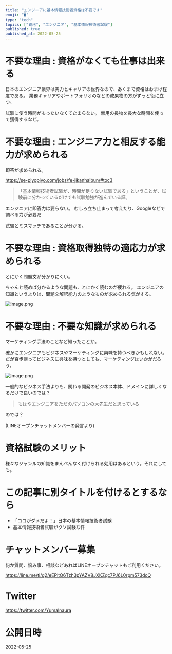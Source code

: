 ```yaml
---
title: "エンジニアに基本情報技術者資格は不要です"
emoji: "🖥"
type: "tech"
topics: ["資格", "エンジニア", "基本情報技術者試験"]
published: true
published_at: 2022-05-25
---
```


# 不要な理由 : 資格がなくても仕事は出来る

日本のエンジニア業界は実力とキャリアの世界なので、あくまで資格はおまけ程度である。
業務キャリアやポートフォリオのなどの成果物の方がずっと役に立つ。

試験に使う時間がもったいなくてたまらない。
無用の長物を長大な時間を使って獲得するなど。

# 不要な理由 : エンジニア力と相反する能力が求められる

即答が求められる。

https://se-piyopiyo.com/jobs/fe-jikanhaibun/#toc3

>「基本情報技術者試験が、時間が足りない試験である」ということが、試験前に分かっているだけでも試験勉強が進んでいる証。

エンジニアに即答力は要らない。
むしろ立ち止まって考えたり、Googleなどで調べる力が必要だ

試験とミスマッチであることが分かる。

# 不要な理由 : 資格取得独特の適応力が求められる

とにかく問題文が分かりにくい。

ちゃんと読めば分かるような問題も、とにかく読むのが疲れる。
エンジニアの知識というよりは、問題文解釈能力のようなものが求められる気がする。

![image.png](https://qiita-image-store.s3.ap-northeast-1.amazonaws.com/0/89618/714afaac-e9e5-abe4-1f75-b56d04e6c897.png)



# 不要な理由 : 不要な知識が求められる


マーケティング手法のことなど知ったことか。

確かにエンジニアもビジネスやマーケティングに興味を持つべきかもしれない。
だが百歩譲ってビジネスに興味を持つとしても、マーケティングはいかがだろう。

![image.png](https://qiita-image-store.s3.ap-northeast-1.amazonaws.com/0/89618/62afcf42-3f36-3997-c553-aff93196b30d.png)

一般的なビジネス手法よりも、関わる開発のビジネス本体、ドメインに詳しくなるだけで良いのでは？

>もはやエンジニアをただのパソコンの大先生だと思っている

のでは？

 (LINEオープンチャットメンバーの発言より)


# 資格試験のメリット

様々なジャンルの知識をまんべんなく付けられる効用はあるという。それにしても。


# この記事に別タイトルを付けるとするなら

- 「ココがダメだよ！」日本の基本情報技術者試験
- 基本情報技術者試験がクソ試験な件




<!-- Update From Qiita API -->

# チャットメンバー募集


何か質問、悩み事、相談などあればLINEオープンチャットもご利用ください。

https://line.me/ti/g2/eEPltQ6Tzh3pYAZV8JXKZqc7PJ6L0rpm573dcQ





# Twitter


https://twitter.com/YumaInaura


<!-- Update From Qiita API -->



# 公開日時

2022-05-25
